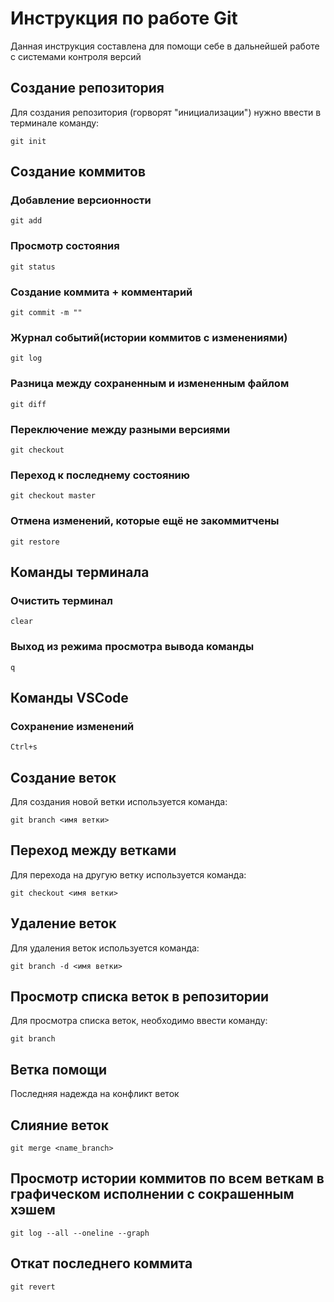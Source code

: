 # Инструкция по работе Git

Данная инструкция составлена для помощи себе в дальнейшей работе с системами контроля версий

## Создание репозитория 

Для создания репозитория (горворят "инициализации") нужно ввести в терминале команду:
    
    git init

## Создание коммитов

### Добавление версионности

    git add

### Просмотр состояния

    git status

### Создание коммита + комментарий

    git commit -m ""

### Журнал событий(истории коммитов с изменениями)

    git log

### Разница между сохраненным и измененным файлом

    git diff

### Переключение между разными версиями

    git checkout

### Переход к последнему состоянию

    git checkout master

### Отмена изменений, которые ещё не закоммитчены

    git restore

## Команды терминала

### Очистить терминал

    clear

### Выход из режима просмотра вывода команды

    q

## Команды VSCode

### Сохранение изменений

    Ctrl+s

## Создание веток

Для создания новой ветки используется команда:

    git branch <имя ветки>
    

## Переход между ветками

Для перехода на другую ветку используется команда:

    git checkout <имя ветки>
    

## Удаление веток

Для удаления веток используется команда:

    git branch -d <имя ветки>

## Просмотр списка веток в репозитории

Для просмотра списка веток, необходимо ввести команду:

    git branch

## Ветка помощи

Последняя надежда на конфликт веток


## Слияние веток

    git merge <name_branch>

## Просмотр истории коммитов по всем веткам в графическом исполнении с сокрашенным хэшем

    git log --all --oneline --graph

## Откат последнего коммита 

    git revert
